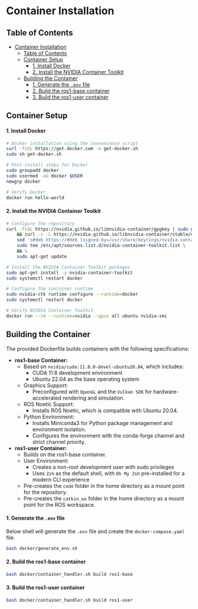 # Container Installation

## Table of Contents

- [Container Installation](#container-installation)
  - [Table of Contents](#table-of-contents)
  - [Container Setup](#container-setup)
      - [1. Install Docker](#1-install-docker)
      - [2. Install the NVIDIA Container Toolkit](#2-install-the-nvidia-container-toolkit)
  - [Building the Container](#building-the-container)
      - [1. Generate the `.env` file](#1-generate-the-env-file)
      - [2. Build the ros1-base container](#2-build-the-ros1-base-container)
      - [3. Build the ros1-user container](#3-build-the-ros1-user-container)

## Container Setup

#### 1. Install Docker

```bash
# Docker installation using the convenience script
curl -fsSL https://get.docker.com -o get-docker.sh
sudo sh get-docker.sh

# Post-install steps for Docker
sudo groupadd docker
sudo usermod -aG docker $USER
newgrp docker

# Verify Docker
docker run hello-world
```

#### 2. Install the NVIDIA Container Toolkit

```bash
# Configure the repository
curl -fsSL https://nvidia.github.io/libnvidia-container/gpgkey | sudo gpg --dearmor -o /usr/share/keyrings/nvidia-container-toolkit-keyring.gpg \
    && curl -s -L https://nvidia.github.io/libnvidia-container/stable/deb/nvidia-container-toolkit.list | \
    sed 's#deb https://#deb [signed-by=/usr/share/keyrings/nvidia-container-toolkit-keyring.gpg] https://#g' | \
    sudo tee /etc/apt/sources.list.d/nvidia-container-toolkit.list \
    && \
    sudo apt-get update

# Install the NVIDIA Container Toolkit packages
sudo apt-get install -y nvidia-container-toolkit
sudo systemctl restart docker

# Configure the container runtime
sudo nvidia-ctk runtime configure --runtime=docker
sudo systemctl restart docker

# Verify NVIDIA Container Toolkit
docker run --rm --runtime=nvidia --gpus all ubuntu nvidia-smi
```

## Building the Container

The provided Dockerfile builds containers with the following specifications:

- **ros1-base Container:**
  - Based on `nvidia/cuda:11.8.0-devel-ubuntu20.04`, which includes:
    - CUDA 11.8 development environment
    - Ubuntu 22.04 as the base operating system
  - Graphics Support:
    - Preconfigured with `OpenGL` and the `Vulkan SDK` for hardware-accelerated rendering and simulation.
  - ROS Noetic Support:
    - Installs ROS Noetic, which is compatible with Ubuntu 20.04.
  - Python Environment:
    - Installs Miniconda3 for Python package management and environment isolation.
    - Configures the environment with the conda-forge channel and strict channel priority.
- **ros1-user Container:**
  - Builds on the ros1-base container.
  - User Environment:
    - Creates a non-root development user with sudo privileges
    - Uses `Zsh` as the default shell, with `Oh My Zsh` pre-installed for a modern CLI experience
  - Pre-creates the `code` folder in the home directory as a mount point for the repository.
  - Pre-creates the `catkin_ws` folder in the home directory as a mount point for the ROS workspace.

#### 1. Generate the `.env` file

Below shell will generate the `.env` file and create the `docker-compose.yaml` file.

```bash
bash docker/generate_env.sh
```

#### 2. Build the ros1-base container

```bash
bash docker/container_handler.sh build ros1-base
```

#### 3. Build the ros1-user container

```bash
bash docker/container_handler.sh build ros1-user
```
